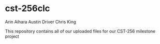 # cst-256clc

Arin Aihara
Austin Driver
Chris King

This repository contains all of our uploaded files for our CST-256 milestone project
